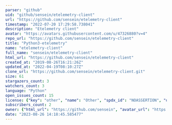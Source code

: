 ```yaml
---
parser: "github"
uid: "github/sensein/etelemetry-client"
url: "https://github.com/sensein/etelemetry-client"
timestamp: "2022-07-20 17:29:58.738041"
description: "Etelemetry client"
avatar: "https://avatars.githubusercontent.com/u/47326880?v=4"
repo_url: "https://github.com/sensein/etelemetry-client"
title: "Python3-etelemetry"
name: "etelemetry-client"
full_name: "sensein/etelemetry-client"
html_url: "https://github.com/sensein/etelemetry-client"
created_at: "2019-08-26T16:21:26Z"
updated_at: "2022-04-19T08:10:27Z"
clone_url: "https://github.com/sensein/etelemetry-client.git"
size: 61
stargazers_count: 3
watchers_count: 3
language: "Python"
open_issues_count: 15
license: {"key": "other", "name": "Other", "spdx_id": "NOASSERTION", "url": null, "node_id": "MDc6TGljZW5zZTA="}
subscribers_count: 2
owner: {"html_url": "https://github.com/sensein", "avatar_url": "https://avatars.githubusercontent.com/u/47326880?v=4", "login": "sensein", "type": "Organization"}
date: "2023-08-26 14:18:45.585477"
---
```

